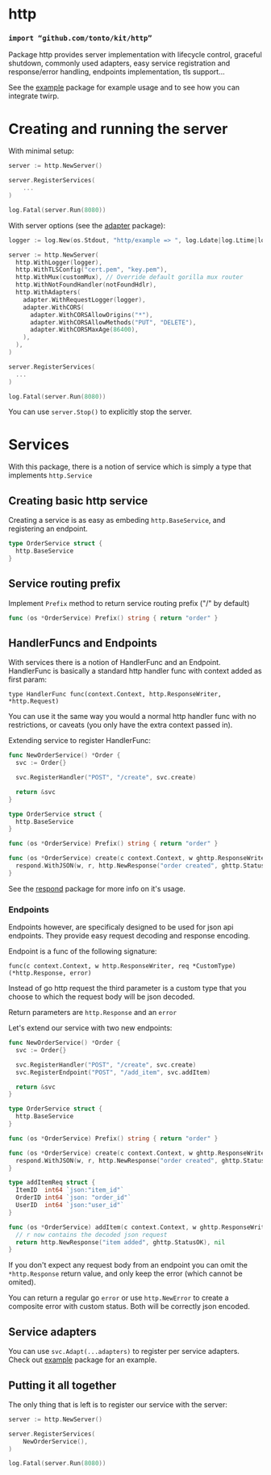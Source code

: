 # http
### `import “github.com/tonto/kit/http”`
Package http provides server implementation with lifecycle control, graceful shutdown, commonly used 
adapters, easy service registration and response/error handling, endpoints implementation, tls support...

See the [example](example/) package for example usage and to see how you can integrate twirp.

# Creating and running the server
With minimal setup:
```go
server := http.NewServer()

server.RegisterServices(
	...
)

log.Fatal(server.Run(8080))
```

With server options (see the [adapter](adapter/) package):
```go
logger := log.New(os.Stdout, "http/example => ", log.Ldate|log.Ltime|log.Lshortfile)

server := http.NewServer(
  http.WithLogger(logger),
  http.WithTLSConfig("cert.pem", "key.pem"),
  http.WithMux(customMux), // Override default gorilla mux router
  http.WithNotFoundHandler(notFoundHdlr),
  http.WithAdapters(
    adapter.WithRequestLogger(logger),
    adapter.WithCORS(
      adapter.WithCORSAllowOrigins("*"),
      adapter.WithCORSAllowMethods("PUT", "DELETE"),
      adapter.WithCORSMaxAge(86400),
    ),
  ),
)

server.RegisterServices(
  ...
)

log.Fatal(server.Run(8080))
```

You can use `server.Stop()` to explicitly stop the server.

# Services
With this package, there is a notion of service which is simply a type that implements `http.Service`

## Creating basic http service
Creating a service is as easy as embeding `http.BaseService`, and registering an endpoint.
```go
type OrderService struct {
  http.BaseService
}
```

## Service routing prefix
Implement `Prefix` method to return service routing prefix ("/" by default)
```go
func (os *OrderService) Prefix() string { return "order" }
```

## HandlerFuncs and Endpoints
With services there is a notion of HandlerFunc and an Endpoint.
HandlerFunc is basically a standard http handler func with context added as first param:

`type HandlerFunc func(context.Context, http.ResponseWriter, *http.Request)`

You can use it the same way you would a normal http handler func with no restrictions,
or caveats (you only have the extra context passed in).

Extending service to register HandlerFunc:

```go
func NewOrderService() *Order {
  svc := Order{}

  svc.RegisterHandler("POST", "/create", svc.create)

  return &svc
}

type OrderService struct {
  http.BaseService
}

func (os *OrderService) Prefix() string { return "order" }

func (os *OrderService) create(c context.Context, w ghttp.ResponseWriter, r *ghttp.Request) {
  respond.WithJSON(w, r, http.NewResponse("order created", ghttp.StatusOK))
}
```

See the [respond](respond/) package for more info on it's usage.

### Endpoints
Endpoints however, are specificaly designed to be used for json api endpoints.
They provide easy request decoding and response encoding.

Endpoint is a func of the following signature:

`func(c context.Context, w http.ResponseWriter, req *CustomType) (*http.Response, error)`

Instead of go http request the third parameter is a custom type that you choose to which 
the request body will be json decoded.

Return parameters are `http.Response` and an `error`

Let's extend our service with two new endpoints:
```go
func NewOrderService() *Order {
  svc := Order{}

  svc.RegisterHandler("POST", "/create", svc.create)
  svc.RegisterEndpoint("POST", "/add_item", svc.addItem)

  return &svc
}

type OrderService struct {
  http.BaseService
}

func (os *OrderService) Prefix() string { return "order" }

func (os *OrderService) create(c context.Context, w ghttp.ResponseWriter, r *ghttp.Request) {
  respond.WithJSON(w, r, http.NewResponse("order created", ghttp.StatusOK))
}

type addItemReq struct {
  ItemID  int64 `json:"item_id"`
  OrderID int64 `json: "order_id"`
  UserID  int64 `json:"user_id"`
}

func (os *OrderService) addItem(c context.Context, w ghttp.ResponseWriter, r *addItemReq) (*http.Response, error) {
  // r now contains the decoded json request
  return http.NewResponse("item added", ghttp.StatusOK), nil
}
```

If you don't expect any request body from an endpoint you can omit the `*http.Response` return value,
and only keep the error (which cannot be omited).

You can return a regular go `error` or use `http.NewError` to create a composite error with custom status.
Both will be correctly json encoded.

## Service adapters
You can use `svc.Adapt(...adapters)` to register per service adapters.
Check out [example](example/) package for an example.

## Putting it all together
The only thing that is left is to register our service with the server:
```go
server := http.NewServer()

server.RegisterServices(
	NewOrderService(),
)

log.Fatal(server.Run(8080))
```
